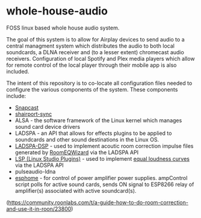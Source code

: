 # whole-house-audio
FOSS linux based whole house audio system. 

The goal of this system is to allow for Airplay devices to send audio to a central managment system which distributes the audio to both local soundcards, a DLNA receiver and (to a lesser extent) chromecast audio receivers. Configuration of local Spotify and Plex media players which allow for remote control of the local player through their mobile app is also included.

The intent of this repository is to co-locate all configuration files needed to configure the various components of the system. These components include:
- [Snapcast](https://github.com/badaix/snapcast)
- [shairport-sync](https://github.com/mikebrady/shairport-sync)
- ALSA - the software framework of the Linux kernel which manages sound card device drivers
- LADSPA - an API that allows for effects plugins to be applied to soundcards and other sound destinations in the Linux OS.
- [LADSPA-DSP](https://github.com/bmc0/dsp) - used to implement acoutic room correction impulse files generated by [RoomEQWizard](https://www.roomeqwizard.com/) via the LADSPA API
- [LSP (Linux Studio Plugins)](https://github.com/sadko4u/lsp-plugins) - used to implement [equal loudness curves](https://lsp-plug.in/?page=manuals&section=loud_comp_stereo) via the LADSPA API
- pulseaudio-ldna 
- [esphome](https://esphome.io/) - for control of power amplifier power supplies. ampControl script polls for active sound cards, sends ON signal to ESP8266 relay of amplifier(s) associated with active soundcard(s).

(https://community.roonlabs.com/t/a-guide-how-to-do-room-correction-and-use-it-in-roon/23800)
